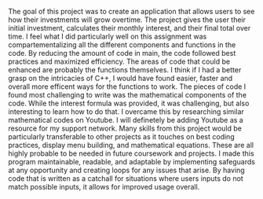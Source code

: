 The goal of this project was to create an application that allows users to see how their investments will grow overtime. The project gives the user their initial investment, calculates their monthly interest, and their final total over time.
I feel what I did particularly well on this assignment was compartementalizing all the different components and functions in the code. By reducing the amount of code in main, the code followed best practices and maximized efficiency.
The areas of code that could be enhanced are probably the functions themselves. I think if I had a better grasp on the intricacies of C++, I would have found easier, faster and overall more efficent ways for the functions to work. 
The pieces of code I found most challenging to write was the mathematical components of the code. While the interest formula was provided, it was challenging, but also interesting to learn how to do that. I overcame this by researching similar mathematical codes on Youtube. I will definetely be adding Youtube as a resource for my support network.
Many skills from this project would be particularly transferable to other projects as it touches on best coding practices, display menu building, and mathematical equations. These are all highly probable to be needed in future coursework and projects.
I made this program maintainable, readable, and adaptable by implementing safeguards at any opportunity and creating loops for any issues that arise. By having code that is written as a catchall for situations where users inputs do not match possible inputs, it allows for improved usage overall.
